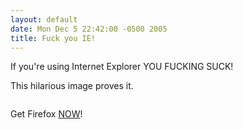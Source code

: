 ```yaml
---
layout: default
date: Mon Dec 5 22:42:00 -0500 2005
title: Fuck you IE!
---
```


If you're using Internet Explorer YOU FUCKING SUCK!

This hilarious image proves it.

<a href="http://blog.nevercraft.net/uploaded_images/ffx_vs_ie-753807.JPG"><img
src="http://blog.nevercraft.net/uploaded_images/ffx_vs_ie-749387.JPG"
border="0" alt="" /></a>

Get Firefox <a href="http://getfirefox.com">NOW</a>!
